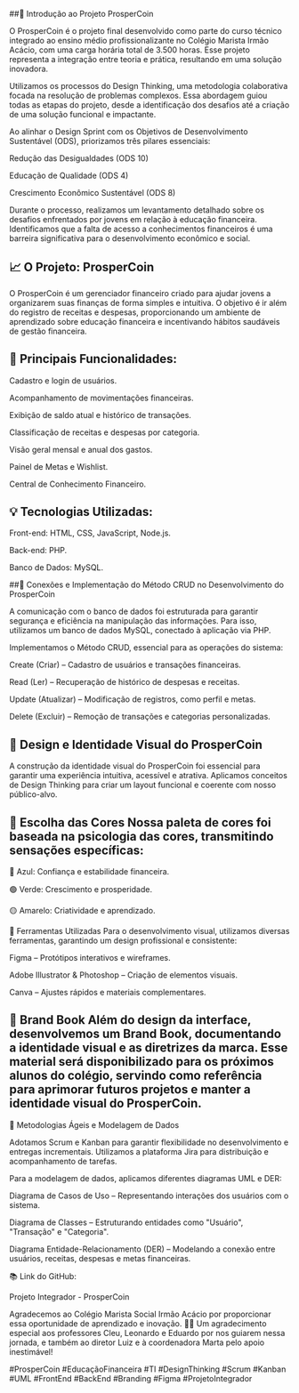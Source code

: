 ##🌟 Introdução ao Projeto ProsperCoin

O ProsperCoin é o projeto final desenvolvido como parte do curso técnico integrado ao ensino médio profissionalizante no Colégio Marista Irmão Acácio, com uma carga horária total de 3.500 horas. Esse projeto representa a integração entre teoria e prática, resultando em uma solução inovadora.

Utilizamos os processos do Design Thinking, uma metodologia colaborativa focada na resolução de problemas complexos. Essa abordagem guiou todas as etapas do projeto, desde a identificação dos desafios até a criação de uma solução funcional e impactante.

Ao alinhar o Design Sprint com os Objetivos de Desenvolvimento Sustentável (ODS), priorizamos três pilares essenciais:

Redução das Desigualdades (ODS 10)

Educação de Qualidade (ODS 4)

Crescimento Econômico Sustentável (ODS 8)

Durante o processo, realizamos um levantamento detalhado sobre os desafios enfrentados por jovens em relação à educação financeira. Identificamos que a falta de acesso a conhecimentos financeiros é uma barreira significativa para o desenvolvimento econômico e social.



## 📈 O Projeto: ProsperCoin

O ProsperCoin é um gerenciador financeiro criado para ajudar jovens a organizarem suas finanças de forma simples e intuitiva. O objetivo é ir além do registro de receitas e despesas, proporcionando um ambiente de aprendizado sobre educação financeira e incentivando hábitos saudáveis de gestão financeira.

## 📅 Principais Funcionalidades:

Cadastro e login de usuários.

Acompanhamento de movimentações financeiras.

Exibição de saldo atual e histórico de transações.

Classificação de receitas e despesas por categoria.

Visão geral mensal e anual dos gastos.

Painel de Metas e Wishlist.

Central de Conhecimento Financeiro.

## 💡 Tecnologias Utilizadas:

Front-end: HTML, CSS, JavaScript, Node.js.

Back-end: PHP.

Banco de Dados: MySQL.

##🔧 Conexões e Implementação do Método CRUD no Desenvolvimento do ProsperCoin

A comunicação com o banco de dados foi estruturada para garantir segurança e eficiência na manipulação das informações. Para isso, utilizamos um banco de dados MySQL, conectado à aplicação via PHP.

Implementamos o Método CRUD, essencial para as operações do sistema:

Create (Criar) – Cadastro de usuários e transações financeiras.

Read (Ler) – Recuperação de histórico de despesas e receitas.

Update (Atualizar) – Modificação de registros, como perfil e metas.

Delete (Excluir) – Remoção de transações e categorias personalizadas.

## 🎨 Design e Identidade Visual do ProsperCoin

A construção da identidade visual do ProsperCoin foi essencial para garantir uma experiência intuitiva, acessível e atrativa. Aplicamos conceitos de Design Thinking para criar um layout funcional e coerente com nosso público-alvo.

## 🌈 Escolha das Cores Nossa paleta de cores foi baseada na psicologia das cores, transmitindo sensações específicas:

🔵 Azul: Confiança e estabilidade financeira.

🟢 Verde: Crescimento e prosperidade.

🟡 Amarelo: Criatividade e aprendizado.

🔧 Ferramentas Utilizadas Para o desenvolvimento visual, utilizamos diversas ferramentas, garantindo um design profissional e consistente:

Figma – Protótipos interativos e wireframes.

Adobe Illustrator & Photoshop – Criação de elementos visuais.

Canva – Ajustes rápidos e materiais complementares.

## 📖 Brand Book Além do design da interface, desenvolvemos um Brand Book, documentando a identidade visual e as diretrizes da marca. Esse material será disponibilizado para os próximos alunos do colégio, servindo como referência para aprimorar futuros projetos e manter a identidade visual do ProsperCoin.

🎩 Metodologias Ágeis e Modelagem de Dados

Adotamos Scrum e Kanban para garantir flexibilidade no desenvolvimento e entregas incrementais. Utilizamos a plataforma Jira para distribuição e acompanhamento de tarefas.

Para a modelagem de dados, aplicamos diferentes diagramas UML e DER:

Diagrama de Casos de Uso – Representando interações dos usuários com o sistema.

Diagrama de Classes – Estruturando entidades como "Usuário", "Transação" e "Categoria".

Diagrama Entidade-Relacionamento (DER) – Modelando a conexão entre usuários, receitas, despesas e metas financeiras.

📚 Link do GitHub:

Projeto Integrador - ProsperCoin

Agradecemos ao Colégio Marista Social Irmão Acácio por proporcionar essa oportunidade de aprendizado e inovação. 👨‍🎓 Um agradecimento especial aos professores Cleu, Leonardo e Eduardo por nos guiarem nessa jornada, e também ao diretor Luiz e à coordenadora Marta pelo apoio inestimável!

#ProsperCoin #EducaçãoFinanceira #TI #DesignThinking #Scrum #Kanban #UML #FrontEnd #BackEnd #Branding #Figma #ProjetoIntegrador
